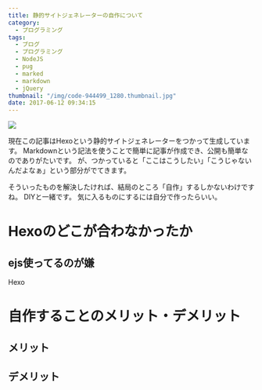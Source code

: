 ```yaml
---
title: 静的サイトジェネレーターの自作について
category:
  - プログラミング
tags:
  - ブログ
  - プログラミング
  - NodeJS
  - pug
  - marked
  - markdown
  - jQuery
thumbnail: "/img/code-944499_1280.thumbnail.jpg"
date: 2017-06-12 09:34:15
---
```


[![](/img/code-944499_1280.jpg)](/2017/06/12/静的サイトジェネレーターの自作について)

現在この記事はHexoという静的サイトジェネレーターをつかって生成しています。
Markdownという記法を使うことで簡単に記事が作成でき、公開も簡単なのでありがたいです。
が、つかっていると「ここはこうしたい」「こうじゃないんだよなぁ」という部分がでてきます。

<!-- more -->

そういったものを解決したければ、結局のところ「自作」するしかないわけですね。
DIYと一緒です。
気に入るものにするには自分で作ったらいい。

# Hexoのどこが合わなかったか

## ejs使ってるのが嫌

Hexo

# 自作することのメリット・デメリット

## メリット

## デメリット



